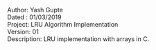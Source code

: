 Author: Yash Gupte  
Dated : 01/03/2019  
Project: LRU Algorithm Implementation  
Version: 01  
Description: LRU implementation with arrays in C.  
	     
